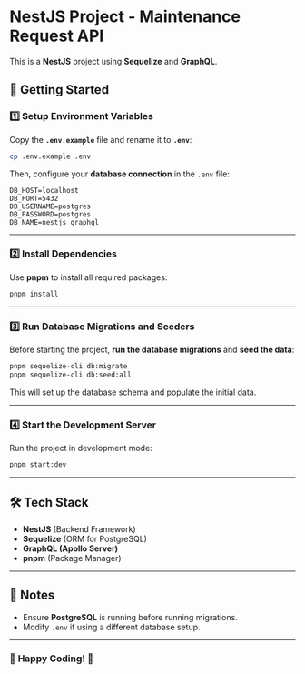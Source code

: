 # NestJS Project - Maintenance Request API

This is a **NestJS** project using **Sequelize** and **GraphQL**.

## 🚀 Getting Started

### **1️⃣ Setup Environment Variables**
Copy the **`.env.example`** file and rename it to **`.env`**:
```sh
cp .env.example .env
```
Then, configure your **database connection** in the `.env` file:
```env
DB_HOST=localhost
DB_PORT=5432
DB_USERNAME=postgres
DB_PASSWORD=postgres
DB_NAME=nestjs_graphql
```

---

### **2️⃣ Install Dependencies**
Use **pnpm** to install all required packages:
```sh
pnpm install
```

---

### **3️⃣ Run Database Migrations and Seeders**
Before starting the project, **run the database migrations** and **seed the data**:
```sh
pnpm sequelize-cli db:migrate
pnpm sequelize-cli db:seed:all
```

This will set up the database schema and populate the initial data.

---

### **4️⃣ Start the Development Server**
Run the project in development mode:
```sh
pnpm start:dev
```
---

## 🛠 Tech Stack
- **NestJS** (Backend Framework)
- **Sequelize** (ORM for PostgreSQL)
- **GraphQL (Apollo Server)**
- **pnpm** (Package Manager)

---

## 📌 Notes
- Ensure **PostgreSQL** is running before running migrations.
- Modify `.env` if using a different database setup.

---

### 🎯 **Happy Coding!** 🚀

